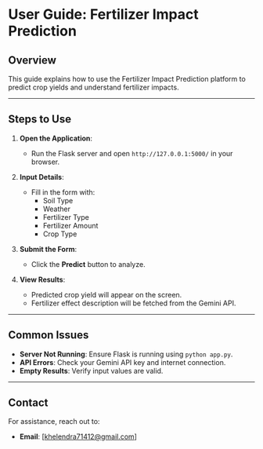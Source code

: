 # User Guide: Fertilizer Impact Prediction

## Overview
This guide explains how to use the Fertilizer Impact Prediction platform to predict crop yields and understand fertilizer impacts.

---

## Steps to Use
1. **Open the Application**:
   - Run the Flask server and open `http://127.0.0.1:5000/` in your browser.

2. **Input Details**:
   - Fill in the form with:
     - Soil Type
     - Weather
     - Fertilizer Type
     - Fertilizer Amount
     - Crop Type

3. **Submit the Form**:
   - Click the **Predict** button to analyze.

4. **View Results**:
   - Predicted crop yield will appear on the screen.
   - Fertilizer effect description will be fetched from the Gemini API.

---

## Common Issues
- **Server Not Running**: Ensure Flask is running using `python app.py`.
- **API Errors**: Check your Gemini API key and internet connection.
- **Empty Results**: Verify input values are valid.

---

## Contact
For assistance, reach out to:
- **Email**: [khelendra71412@gmail.com]
